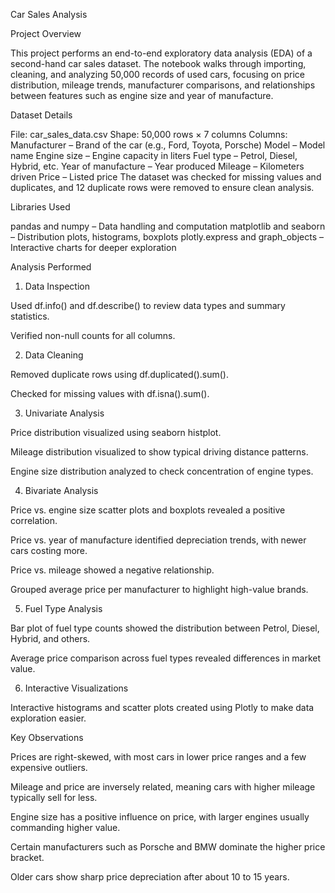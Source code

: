 Car Sales Analysis


Project Overview

This project performs an end-to-end exploratory data analysis (EDA) of a second-hand car sales dataset. The notebook walks through importing, cleaning, and analyzing 50,000 records of used cars, focusing on price distribution, mileage trends, manufacturer comparisons, and relationships between features such as engine size and year of manufacture.


Dataset Details

File: car_sales_data.csv
Shape: 50,000 rows × 7 columns
Columns:
Manufacturer – Brand of the car (e.g., Ford, Toyota, Porsche)
Model – Model name
Engine size – Engine capacity in liters
Fuel type – Petrol, Diesel, Hybrid, etc.
Year of manufacture – Year produced
Mileage – Kilometers driven
Price – Listed price
The dataset was checked for missing values and duplicates, and 12 duplicate rows were removed to ensure clean analysis.


Libraries Used

pandas and numpy – Data handling and computation
matplotlib and seaborn – Distribution plots, histograms, boxplots
plotly.express and graph_objects – Interactive charts for deeper exploration


Analysis Performed

1. Data Inspection

Used df.info() and df.describe() to review data types and summary statistics.

Verified non-null counts for all columns.



2. Data Cleaning

Removed duplicate rows using df.duplicated().sum().

Checked for missing values with df.isna().sum().



3. Univariate Analysis

Price distribution visualized using seaborn histplot.

Mileage distribution visualized to show typical driving distance patterns.

Engine size distribution analyzed to check concentration of engine types.



4. Bivariate Analysis

Price vs. engine size scatter plots and boxplots revealed a positive correlation.

Price vs. year of manufacture identified depreciation trends, with newer cars costing more.

Price vs. mileage showed a negative relationship.

Grouped average price per manufacturer to highlight high-value brands.



5. Fuel Type Analysis
   
Bar plot of fuel type counts showed the distribution between Petrol, Diesel, Hybrid, and others.

Average price comparison across fuel types revealed differences in market value.



6. Interactive Visualizations

Interactive histograms and scatter plots created using Plotly to make data exploration easier.



Key Observations

Prices are right-skewed, with most cars in lower price ranges and a few expensive outliers.

Mileage and price are inversely related, meaning cars with higher mileage typically sell for less.

Engine size has a positive influence on price, with larger engines usually commanding higher value.

Certain manufacturers such as Porsche and BMW dominate the higher price bracket.

Older cars show sharp price depreciation after about 10 to 15 years.
